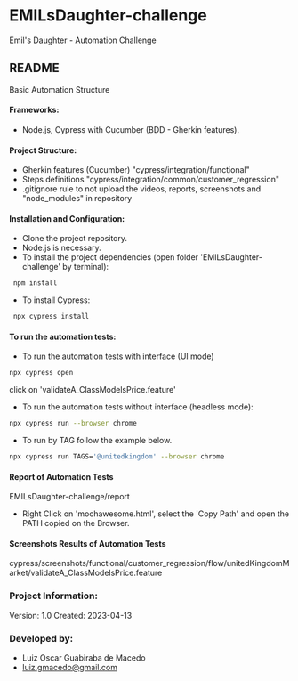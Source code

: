 # EMILsDaughter-challenge
Emil's Daughter - Automation Challenge

## README 
Basic Automation Structure

#### Frameworks: 
- Node.js, Cypress with Cucumber (BDD - Gherkin features).

#### Project Structure:
- Gherkin features (Cucumber) "cypress/integration/functional"
- Steps definitions "cypress/integration/common/customer_regression"
- .gitignore rule to not upload the videos, reports, screenshots and "node_modules" in repository

#### Installation and Configuration: 
- Clone the project repository.
- Node.js is necessary.
- To install the project dependencies (open folder 'EMILsDaughter-challenge' by terminal):
```sh
 npm install
```

- To install Cypress:
```sh
 npx cypress install
 ```


#### To run the automation tests:
- To run the automation tests with interface (UI mode)
```sh
npx cypress open
```
click on 'validateA_ClassModelsPrice.feature'


- To run the automation tests without interface (headless mode):
```sh
npx cypress run --browser chrome
```

- To run by TAG follow the example below.
```sh
npx cypress run TAGS='@unitedkingdom' --browser chrome
```

#### Report of Automation Tests
EMILsDaughter-challenge/report
- Right Click on 'mochawesome.html', select the 'Copy Path' and open the PATH copied on the Browser.


#### Screenshots Results of Automation Tests
cypress/screenshots/functional/customer_regression/flow/unitedKingdomMarket/validateA_ClassModelsPrice.feature


### Project Information:
Version: 1.0
Created: 2023-04-13

### Developed by:
- Luiz Oscar Guabiraba de Macedo
- luiz.gmacedo@gmail.com